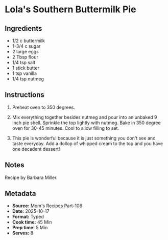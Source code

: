# Lola's Southern Buttermilk Pie

## Ingredients

- 1/2 c buttermilk
- 1-3/4 c sugar
- 2 large eggs
- 2 Tbsp flour
- 1/4 tsp salt
- 1 stick butter
- 1 tsp vanilla
- 1/4 tsp nutmeg

## Instructions

1. Preheat oven to 350 degrees.

2. Mix everything together besides nutmeg and pour into an unbaked 9 inch pie shell. Sprinkle the top lightly with nutmeg. Bake in 350 degree oven for 30-45 minutes. Cool to allow filling to set.

3. This pie is wonderful because it is just something you don't see and taste everyday. Add a dollop of whipped cream to the top and you have one decadent dessert!

## Notes

Recipe by Barbara Miller.

## Metadata

- **Source:** Mom's Recipes Part-106
- **Date:** 2025-10-17
- **Format:** Typed
- **Cook time:** 45 Min
- **Prep time:** 5 Min
- **Serves:** 8
